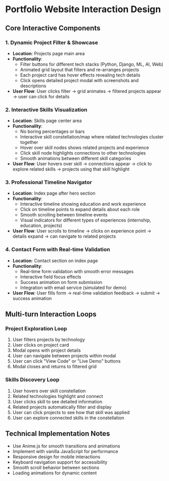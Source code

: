# Portfolio Website Interaction Design

## Core Interactive Components

### 1. Dynamic Project Filter & Showcase
- **Location**: Projects page main area
- **Functionality**: 
  - Filter buttons for different tech stacks (Python, Django, ML, AI, Web)
  - Animated grid layout that filters and re-arranges projects
  - Each project card has hover effects revealing tech details
  - Click opens detailed project modal with screenshots and descriptions
- **User Flow**: User clicks filter → grid animates → filtered projects appear → user can click for details

### 2. Interactive Skills Visualization
- **Location**: Skills page center area
- **Functionality**:
  - No boring percentages or bars
  - Interactive skill constellation/map where related technologies cluster together
  - Hover over skill nodes shows related projects and experience
  - Click skill node highlights connections to other technologies
  - Smooth animations between different skill categories
- **User Flow**: User hovers over skill → connections appear → click to explore related skills → projects using that skill highlight

### 3. Professional Timeline Navigator
- **Location**: Index page after hero section
- **Functionality**:
  - Interactive timeline showing education and work experience
  - Click on timeline points to expand details about each role
  - Smooth scrolling between timeline events
  - Visual indicators for different types of experiences (internship, education, projects)
- **User Flow**: User scrolls to timeline → clicks on experience point → details expand → can navigate to related projects

### 4. Contact Form with Real-time Validation
- **Location**: Contact section on index page
- **Functionality**:
  - Real-time form validation with smooth error messages
  - Interactive field focus effects
  - Success animation on form submission
  - Integration with email service (simulated for demo)
- **User Flow**: User fills form → real-time validation feedback → submit → success animation

## Multi-turn Interaction Loops

### Project Exploration Loop
1. User filters projects by technology
2. User clicks on project card
3. Modal opens with project details
4. User can navigate between projects within modal
5. User can click "View Code" or "Live Demo" buttons
6. Modal closes and returns to filtered grid

### Skills Discovery Loop  
1. User hovers over skill constellation
2. Related technologies highlight and connect
3. User clicks skill to see detailed information
4. Related projects automatically filter and display
5. User can click projects to see how that skill was applied
6. User can explore connected skills in the constellation

## Technical Implementation Notes

- Use Anime.js for smooth transitions and animations
- Implement with vanilla JavaScript for performance
- Responsive design for mobile interactions
- Keyboard navigation support for accessibility
- Smooth scroll behavior between sections
- Loading animations for dynamic content